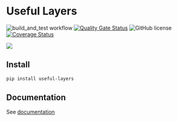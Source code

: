# Useful Layers

![build_and_test workflow](https://github.com/jernsting/useful_layers/actions/workflows/build_and_test.yml/badge.svg)
[![Quality Gate Status](https://sonarcloud.io/api/project_badges/measure?project=jernsting_useful_layers&metric=alert_status)](https://sonarcloud.io/dashboard?id=jernsting_useful_layers)
![GitHub license](https://img.shields.io/github/license/jernsting/useful_layers)
[![Coverage Status](https://coveralls.io/repos/github/jernsting/useful_layers/badge.svg?branch=master)](https://coveralls.io/github/jernsting/useful_layers?branch=master)


![](https://img.shields.io/badge/PyTorch-%23EE4C2C.svg?style=for-the-badge&logo=PyTorch&logoColor=white)



## Install

```bash
pip install useful-layers
```

## Documentation

See [documentation](https://jernsting.github.io/useful_layers/)
